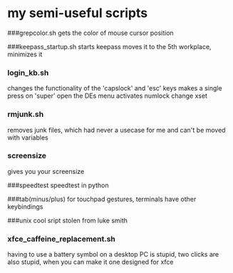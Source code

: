 # my semi-useful scripts

###grepcolor.sh
gets the color of mouse cursor position

###keepass_startup.sh
starts keepass moves it to the 5th workplace, minimizes it

### login_kb.sh
changes the functionality of the 'capslock' and 'esc' keys
makes a single press on 'super' open the DEs menu
activates numlock
change xset

### rmjunk.sh
removes junk files, which had never a usecase for me and can't be moved with variables

### screensize
gives you your screensize

###speedtest
speedtest in python

###tab(minus/plus)
for touchpad gestures, terminals have other keybindings

###unix
cool sript stolen from luke smith

### xfce_caffeine_replacement.sh
having to use a battery symbol on a desktop PC is stupid, two clicks are also stupid, when you can make it one
designed for xfce
